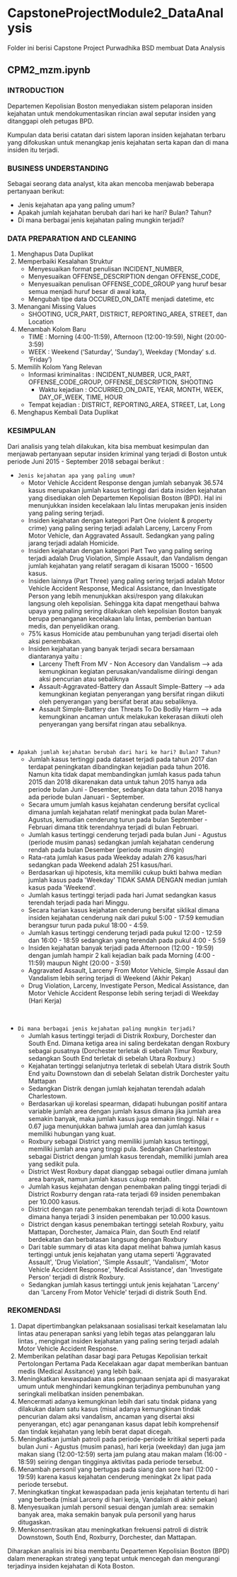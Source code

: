 # CapstoneProjectModule2_DataAnalysis
Folder ini berisi Capstone Project Purwadhika BSD membuat Data Analysis

## CPM2_mzm.ipynb
### INTRODUCTION
Departemen Kepolisian Boston menyediakan sistem pelaporan insiden kejahatan untuk mendokumentasikan rincian awal seputar insiden yang ditanggapi oleh petugas BPD. 

Kumpulan data berisi catatan dari sistem laporan insiden kejahatan terbaru yang difokuskan untuk menangkap jenis kejahatan serta kapan dan di mana insiden itu terjadi.

### BUSINESS UNDERSTANDING
Sebagai seorang data analyst, kita akan mencoba menjawab beberapa pertanyaan berikut:

- Jenis kejahatan apa yang paling umum?
- Apakah jumlah kejahatan berubah dari hari ke hari? Bulan? Tahun?
- Di mana berbagai jenis kejahatan paling mungkin terjadi?

### DATA PREPARATION AND CLEANING

1. Menghapus Data Duplikat
2. Memperbaiki Kesalahan Struktur
   - Menyesuaikan format penulisan INCIDENT_NUMBER,
   - Menyesuaikan OFFENSE_DESCRIPTION dengan OFFENSE_CODE,
   - Menyesuaikan penulisan OFFENSE_CODE_GROUP yang huruf besar semua menjadi huruf besar di awal kata,
   - Mengubah tipe data OCCURED_ON_DATE menjadi datetime, etc
3. Menangani Missing Values 
   - SHOOTING, UCR_PART, DISTRICT, REPORTING_AREA, STREET, dan Location
4. Menambah Kolom Baru
   - TIME : Morning (4:00-11:59), Afternoon (12:00-19:59), Night (20:00-3:59)
   - WEEK : Weekend (‘Saturday’, ’Sunday’), Weekday (‘Monday’ s.d. ‘Friday’)
5. Memilih Kolom Yang Relevan
   - Informasi kriminalitas : INCIDENT_NUMBER, UCR_PART, OFFENSE_CODE_GROUP, OFFENSE_DESCRIPTION, SHOOTING
     - Waktu kejadian : OCCURRED_ON_DATE, YEAR, MONTH, WEEK, DAY_OF_WEEK, TIME, HOUR
   - Tempat kejadian : DISTRICT, REPORTING_AREA, STREET, Lat, Long
6. Menghapus Kembali Data Duplikat

### KESIMPULAN

Dari analisis yang telah dilakukan, kita bisa membuat kesimpulan dan menjawab pertanyaan seputar insiden kriminal yang terjadi di Boston untuk periode Juni 2015 - September 2018 sebagai berikut :
- `Jenis kejahatan apa yang paling umum?`
    * Motor Vehicle Accident Response dengan jumlah sebanyak 36.574 kasus merupakan jumlah kasus tertinggi dari data insiden kejahatan yang disediakan oleh Departemen Kepolisian Boston (BPD). Hal ini menunjukkan insiden kecelakaan lalu lintas merupakan jenis insiden yang paling sering terjadi.
    * Insiden kejahatan dengan kategori Part One (violent & property crime) yang paling sering terjadi adalah Larceny, Larceny From Motor Vehicle, dan Aggravated Assault. Sedangkan yang paling jarang terjadi adalah Homicide. 
    * Insiden kejahatan dengan kategori Part Two yang paling sering terjadi adalah Drug Violation, Simple Assault, dan Vandalism dengan jumlah kejahatan yang relatif seragam di kisaran 15000 - 16500 kasus.
    * Insiden lainnya (Part Three) yang paling sering terjadi adalah Motor Vehicle Accident Response, Medical Assistance, dan Investigate Person yang lebih menunjukkan aksi/respon yang dilakukan langsung oleh kepolisian. Sehingga kita dapat mengethaui bahwa upaya yang paling sering dilakukan oleh kepolisian Boston banyak berupa penanganan kecelakaan lalu lintas, pemberian bantuan medis, dan penyelidikan orang.
    * 75% kasus Homicide atau pembunuhan yang terjadi disertai oleh aksi penembakan.
    * Insiden kejahatan yang banyak terjadi secara bersamaan diantaranya yaitu : 
        * Larceny Theft From MV - Non Accesory dan Vandalism --> ada kemungkinan kegiatan perusakan/vandalisme diiringi dengan aksi pencurian atau sebaliknya
        * Assault-Aggravated-Battery dan Assault Simple-Battery --> ada kemungkinan kegiatan penyerangan yang bersifat ringan diikuti oleh penyerangan yang bersifat berat atau sebaliknya.
        * Assault Simple-Battery dan Threats To Do Bodily Harm --> ada kemungkinan ancaman untuk melakukan kekerasan diikuti oleh penyerangan yang bersifat ringan atau sebaliknya.

<br>

- `Apakah jumlah kejahatan berubah dari hari ke hari? Bulan? Tahun?`
    * Jumlah kasus tertinggi pada dataset terjadi pada tahun 2017 dan terdapat peningkatan dibandingkan kejadian pada tahun 2016. Namun kita tidak dapat membandingkan jumlah kasus pada tahun 2015 dan 2018 dikarenakan data untuk tahun 2015 hanya ada periode bulan Juni - Desember, sedangkan data tahun 2018 hanya ada periode bulan Januari - September.
    * Secara umum jumlah kasus kejahatan cenderung bersifat cyclical dimana jumlah kejahatan relatif meningkat pada bulan Maret-Agustus, kemudian cenderung turun pada bulan September - Februari dimana titik terendahnya terjadi di bulan Februari.
    * Jumlah kasus tertinggi cenderung terjadi pada bulan Juni - Agustus (periode musim panas) sedangkan jumlah kejahatan cenderung rendah pada bulan Desember (periode musim dingin)
    * Rata-rata jumlah kasus pada Weekday adalah 276 kasus/hari sedangkan pada Weekend adalah 251 kasus/hari.
    * Berdasarkan uji hipotesis, kita memiliki cukup bukti bahwa median jumlah kasus pada 'Weekday' TIDAK SAMA DENGAN median jumlah kasus pada 'Weekend'.
    * Jumlah kasus tertinggi terjadi pada hari Jumat sedangkan kasus terendah terjadi pada hari Minggu.
    * Secara harian kasus kejahatan cenderung bersifat siklikal dimana insiden kejahatan cenderung naik dari pukul 5:00 - 17:59 kemudian berangsur turun pada pukul 18:00 - 4:59.
    * Jumlah kasus tertinggi cenderung terjadi pada pukul 12:00 - 12:59 dan 16:00 - 18:59 sedangkan yang terendah pada pukul 4:00 - 5:59
    * Insiden kejahatan banyak terjadi pada Afternoon (12:00 - 19:59) dengan jumlah hampir 2 kali kejadian baik pada Morning (4:00 - 11:59) maupun Night (20:00 - 3:59)
    * Aggravated Assault, Larceny From Motor Vehicle, Simple Assaul dan Vandalism lebih sering terjadi di Weekend (Akhir Pekan)
    * Drug Violation, Larceny, Investigate Person, Medical Assistance, dan Motor Vehicle Accident Response lebih sering terjadi di Weekday (Hari Kerja)

<br>

- `Di mana berbagai jenis kejahatan paling mungkin terjadi?`
    * Jumlah kasus tertinggi terjadi di Distrik Roxbury, Dorchester dan South End. Dimana ketiga area ini saling berdekatan dengan Roxbury sebagai pusatnya (Dorchester terletak di sebelah Timur Roxbury, sedangkan South End terletak di sebelah Utara Roxbury.)
    * Kejahatan tertinggi selanjutnya terletak di sebelah Utara distrik South End yaitu Downstown dan di sebelah Selatan distrik Dorchester yaitu Mattapan
    * Sedangkan Distrik dengan jumlah kejahatan terendah adalah Charlestown.
    * Berdasarkan uji korelasi spearman, didapati hubungan positif antara variable jumlah area dengan jumlah kasus dimana jika jumlah area semakin banyak, maka jumlah kasus juga semakin tinggi. Nilai r = 0.67 juga menunjukkan bahwa jumlah area dan jumlah kasus memiliki hubungan yang kuat.
    * Roxbury sebagai District yang memiliki jumlah kasus tertinggi, memiliki jumlah area yang tinggi pula. Sedangkan Charlestown sebagai District dengan jumlah kasus terendah, memiliki jumlah area yang sedikit pula.
    * District West Roxbury dapat dianggap sebagai outlier dimana jumlah area banyak, namun jumlah kasus cukup rendah.
    * Jumlah kasus kejahatan dengan penembakan paling tinggi terjadi di District Roxburry dengan rata-rata terjadi 69 insiden penembakan per 10.000 kasus.
    * District dengan rate penembakan terendah terjadi di kota Downtown dimana hanya terjadi 3 insiden penembakan per 10.000 kasus.
    * District dengan kasus penembakan tertinggi setelah Roxbury, yaitu Mattapan, Dorchester, Jamaica Plain, dan South End relatif berdekatan dan berbatasan langsung dengan Roxbury
    * Dari table summary di atas kita dapat melihat bahwa jumlah kasus tertinggi untuk jenis kejahatan yang utama seperti 'Aggravated Assault', 'Drug Violation', 'Simple Assault', 'Vandalism', 'Motor Vehicle Accident Response', 'Medical Assistance', dan 'Investigate Person' terjadi di distrik Roxbury.
    * Sedangkan jumlah kasus tertinggi untuk jenis kejahatan 'Larceny' dan 'Larceny From Motor Vehicle' terjadi di distrik South End.

### REKOMENDASI
1. Dapat dipertimbangkan pelaksanaan sosialisasi terkait keselamatan lalu lintas atau penerapan sanksi yang lebih tegas atas pelanggaran lalu lintas , mengingat insiden kejahatan yang paling sering terjadi adalah Motor Vehicle Accident Response.
2. Memberikan pelatihan dasar bagi para Petugas Kepolisian terkait Pertolongan Pertama Pada Kecelakaan agar dapat memberikan bantuan medis (Medical Assitance) yang lebih baik.
3. Meningkatkan kewaspadaan atas penggunaan senjata api di masyarakat umum untuk menghindari kemungkinan terjadinya pembunuhan yang seringkali melibatkan insiden penembakan.
4. Mencermati adanya kemungkinan lebih dari satu tindak pidana yang dilakukan dalam satu kasus (misal adanya kemungkinan tindak pencurian dalam aksi vandalism, ancaman yang disertai aksi penyerangan, etc) agar penanganan kasus dapat lebih komprehensif dan tindak kejahatan yang lebih berat dapat dicegah.
5. Meningkatkan jumlah patroli pada periode-periode kritikal seperti pada bulan Juni - Agustus (musim panas), hari kerja (weekday) dan juga jam makan siang (12:00-12:59) serta jam pulang atau makan malam (16:00 - 18:59) seiring dengan tingginya aktivitas pada periode tersebut.
6. Menambah personil yang bertugas pada siang dan sore hari (12:00 - 19:59) karena kasus kejahatan cenderung meningkat 2x lipat pada periode tersebut.
7. Meningkatkan tingkat kewaspadaan pada jenis kejahatan tertentu di hari yang berbeda (misal Larceny di hari kerja, Vandalism di akhir pekan)
8. Menyesuaikan jumlah personil sesuai dengan jumlah area: semakin banyak area, maka semakin banyak pula personil yang harus ditugaskan.
9. Menkonsentrasikan atau meningkatkan frekuensi patroli di distrik Downstown, South End, Roxburry, Dorchester, dan Mattapan.

Diharapkan analisis ini bisa membantu Departemen Kepolisian Boston (BPD) dalam menerapkan strategi yang tepat untuk mencegah dan mengurangi terjadinya insiden kejahatan di Kota Boston.
